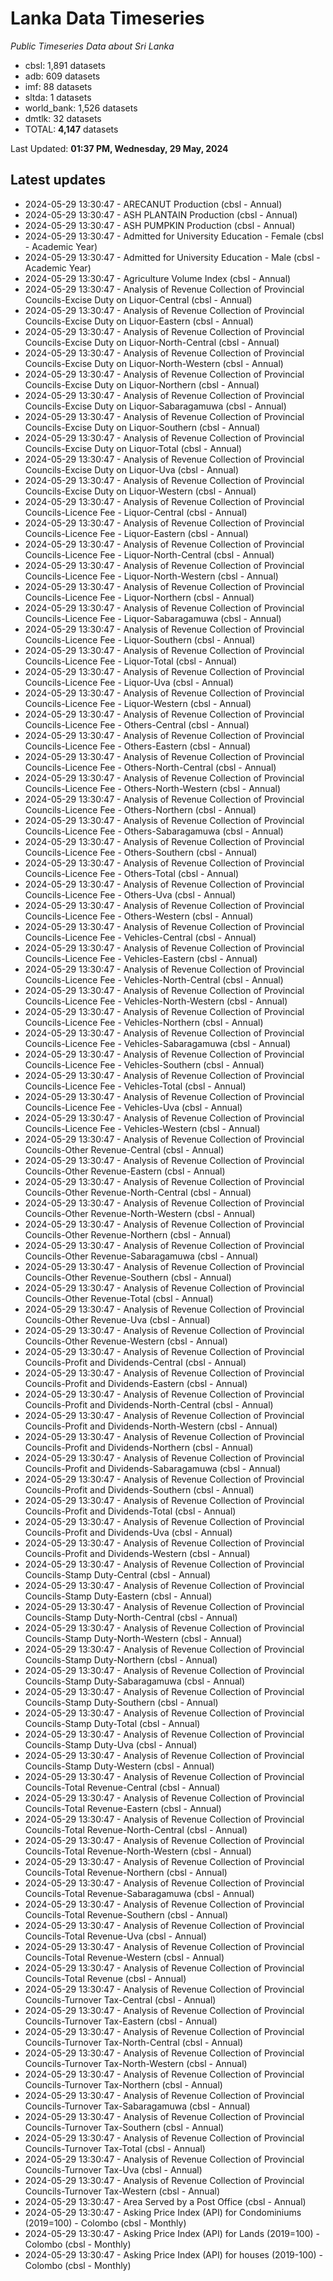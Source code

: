 # Lanka Data Timeseries
*Public Timeseries Data about Sri Lanka*

* cbsl: 1,891 datasets
* adb: 609 datasets
* imf: 88 datasets
* sltda: 1 datasets
* world_bank: 1,526 datasets
* dmtlk: 32 datasets
* TOTAL: **4,147** datasets

Last Updated: **01:37 PM, Wednesday, 29 May, 2024**

## Latest updates

* 2024-05-29 13:30:47 - ARECANUT Production (cbsl - Annual)
* 2024-05-29 13:30:47 - ASH PLANTAIN Production (cbsl - Annual)
* 2024-05-29 13:30:47 - ASH PUMPKIN Production (cbsl - Annual)
* 2024-05-29 13:30:47 - Admitted for University Education - Female (cbsl - Academic Year)
* 2024-05-29 13:30:47 - Admitted for University Education - Male (cbsl - Academic Year)
* 2024-05-29 13:30:47 - Agriculture Volume Index (cbsl - Annual)
* 2024-05-29 13:30:47 - Analysis of Revenue Collection of Provincial Councils-Excise Duty on Liquor-Central (cbsl - Annual)
* 2024-05-29 13:30:47 - Analysis of Revenue Collection of Provincial Councils-Excise Duty on Liquor-Eastern (cbsl - Annual)
* 2024-05-29 13:30:47 - Analysis of Revenue Collection of Provincial Councils-Excise Duty on Liquor-North-Central (cbsl - Annual)
* 2024-05-29 13:30:47 - Analysis of Revenue Collection of Provincial Councils-Excise Duty on Liquor-North-Western (cbsl - Annual)
* 2024-05-29 13:30:47 - Analysis of Revenue Collection of Provincial Councils-Excise Duty on Liquor-Northern (cbsl - Annual)
* 2024-05-29 13:30:47 - Analysis of Revenue Collection of Provincial Councils-Excise Duty on Liquor-Sabaragamuwa (cbsl - Annual)
* 2024-05-29 13:30:47 - Analysis of Revenue Collection of Provincial Councils-Excise Duty on Liquor-Southern (cbsl - Annual)
* 2024-05-29 13:30:47 - Analysis of Revenue Collection of Provincial Councils-Excise Duty on Liquor-Total (cbsl - Annual)
* 2024-05-29 13:30:47 - Analysis of Revenue Collection of Provincial Councils-Excise Duty on Liquor-Uva (cbsl - Annual)
* 2024-05-29 13:30:47 - Analysis of Revenue Collection of Provincial Councils-Excise Duty on Liquor-Western (cbsl - Annual)
* 2024-05-29 13:30:47 - Analysis of Revenue Collection of Provincial Councils-Licence Fee - Liquor-Central (cbsl - Annual)
* 2024-05-29 13:30:47 - Analysis of Revenue Collection of Provincial Councils-Licence Fee - Liquor-Eastern (cbsl - Annual)
* 2024-05-29 13:30:47 - Analysis of Revenue Collection of Provincial Councils-Licence Fee - Liquor-North-Central (cbsl - Annual)
* 2024-05-29 13:30:47 - Analysis of Revenue Collection of Provincial Councils-Licence Fee - Liquor-North-Western (cbsl - Annual)
* 2024-05-29 13:30:47 - Analysis of Revenue Collection of Provincial Councils-Licence Fee - Liquor-Northern (cbsl - Annual)
* 2024-05-29 13:30:47 - Analysis of Revenue Collection of Provincial Councils-Licence Fee - Liquor-Sabaragamuwa (cbsl - Annual)
* 2024-05-29 13:30:47 - Analysis of Revenue Collection of Provincial Councils-Licence Fee - Liquor-Southern (cbsl - Annual)
* 2024-05-29 13:30:47 - Analysis of Revenue Collection of Provincial Councils-Licence Fee - Liquor-Total (cbsl - Annual)
* 2024-05-29 13:30:47 - Analysis of Revenue Collection of Provincial Councils-Licence Fee - Liquor-Uva (cbsl - Annual)
* 2024-05-29 13:30:47 - Analysis of Revenue Collection of Provincial Councils-Licence Fee - Liquor-Western (cbsl - Annual)
* 2024-05-29 13:30:47 - Analysis of Revenue Collection of Provincial Councils-Licence Fee - Others-Central (cbsl - Annual)
* 2024-05-29 13:30:47 - Analysis of Revenue Collection of Provincial Councils-Licence Fee - Others-Eastern (cbsl - Annual)
* 2024-05-29 13:30:47 - Analysis of Revenue Collection of Provincial Councils-Licence Fee - Others-North-Central (cbsl - Annual)
* 2024-05-29 13:30:47 - Analysis of Revenue Collection of Provincial Councils-Licence Fee - Others-North-Western (cbsl - Annual)
* 2024-05-29 13:30:47 - Analysis of Revenue Collection of Provincial Councils-Licence Fee - Others-Northern (cbsl - Annual)
* 2024-05-29 13:30:47 - Analysis of Revenue Collection of Provincial Councils-Licence Fee - Others-Sabaragamuwa (cbsl - Annual)
* 2024-05-29 13:30:47 - Analysis of Revenue Collection of Provincial Councils-Licence Fee - Others-Southern (cbsl - Annual)
* 2024-05-29 13:30:47 - Analysis of Revenue Collection of Provincial Councils-Licence Fee - Others-Total (cbsl - Annual)
* 2024-05-29 13:30:47 - Analysis of Revenue Collection of Provincial Councils-Licence Fee - Others-Uva (cbsl - Annual)
* 2024-05-29 13:30:47 - Analysis of Revenue Collection of Provincial Councils-Licence Fee - Others-Western (cbsl - Annual)
* 2024-05-29 13:30:47 - Analysis of Revenue Collection of Provincial Councils-Licence Fee - Vehicles-Central (cbsl - Annual)
* 2024-05-29 13:30:47 - Analysis of Revenue Collection of Provincial Councils-Licence Fee - Vehicles-Eastern (cbsl - Annual)
* 2024-05-29 13:30:47 - Analysis of Revenue Collection of Provincial Councils-Licence Fee - Vehicles-North-Central (cbsl - Annual)
* 2024-05-29 13:30:47 - Analysis of Revenue Collection of Provincial Councils-Licence Fee - Vehicles-North-Western (cbsl - Annual)
* 2024-05-29 13:30:47 - Analysis of Revenue Collection of Provincial Councils-Licence Fee - Vehicles-Northern (cbsl - Annual)
* 2024-05-29 13:30:47 - Analysis of Revenue Collection of Provincial Councils-Licence Fee - Vehicles-Sabaragamuwa (cbsl - Annual)
* 2024-05-29 13:30:47 - Analysis of Revenue Collection of Provincial Councils-Licence Fee - Vehicles-Southern (cbsl - Annual)
* 2024-05-29 13:30:47 - Analysis of Revenue Collection of Provincial Councils-Licence Fee - Vehicles-Total (cbsl - Annual)
* 2024-05-29 13:30:47 - Analysis of Revenue Collection of Provincial Councils-Licence Fee - Vehicles-Uva (cbsl - Annual)
* 2024-05-29 13:30:47 - Analysis of Revenue Collection of Provincial Councils-Licence Fee - Vehicles-Western (cbsl - Annual)
* 2024-05-29 13:30:47 - Analysis of Revenue Collection of Provincial Councils-Other Revenue-Central (cbsl - Annual)
* 2024-05-29 13:30:47 - Analysis of Revenue Collection of Provincial Councils-Other Revenue-Eastern (cbsl - Annual)
* 2024-05-29 13:30:47 - Analysis of Revenue Collection of Provincial Councils-Other Revenue-North-Central (cbsl - Annual)
* 2024-05-29 13:30:47 - Analysis of Revenue Collection of Provincial Councils-Other Revenue-North-Western (cbsl - Annual)
* 2024-05-29 13:30:47 - Analysis of Revenue Collection of Provincial Councils-Other Revenue-Northern (cbsl - Annual)
* 2024-05-29 13:30:47 - Analysis of Revenue Collection of Provincial Councils-Other Revenue-Sabaragamuwa (cbsl - Annual)
* 2024-05-29 13:30:47 - Analysis of Revenue Collection of Provincial Councils-Other Revenue-Southern (cbsl - Annual)
* 2024-05-29 13:30:47 - Analysis of Revenue Collection of Provincial Councils-Other Revenue-Total (cbsl - Annual)
* 2024-05-29 13:30:47 - Analysis of Revenue Collection of Provincial Councils-Other Revenue-Uva (cbsl - Annual)
* 2024-05-29 13:30:47 - Analysis of Revenue Collection of Provincial Councils-Other Revenue-Western (cbsl - Annual)
* 2024-05-29 13:30:47 - Analysis of Revenue Collection of Provincial Councils-Profit and Dividends-Central (cbsl - Annual)
* 2024-05-29 13:30:47 - Analysis of Revenue Collection of Provincial Councils-Profit and Dividends-Eastern (cbsl - Annual)
* 2024-05-29 13:30:47 - Analysis of Revenue Collection of Provincial Councils-Profit and Dividends-North-Central (cbsl - Annual)
* 2024-05-29 13:30:47 - Analysis of Revenue Collection of Provincial Councils-Profit and Dividends-North-Western (cbsl - Annual)
* 2024-05-29 13:30:47 - Analysis of Revenue Collection of Provincial Councils-Profit and Dividends-Northern (cbsl - Annual)
* 2024-05-29 13:30:47 - Analysis of Revenue Collection of Provincial Councils-Profit and Dividends-Sabaragamuwa (cbsl - Annual)
* 2024-05-29 13:30:47 - Analysis of Revenue Collection of Provincial Councils-Profit and Dividends-Southern (cbsl - Annual)
* 2024-05-29 13:30:47 - Analysis of Revenue Collection of Provincial Councils-Profit and Dividends-Total (cbsl - Annual)
* 2024-05-29 13:30:47 - Analysis of Revenue Collection of Provincial Councils-Profit and Dividends-Uva (cbsl - Annual)
* 2024-05-29 13:30:47 - Analysis of Revenue Collection of Provincial Councils-Profit and Dividends-Western (cbsl - Annual)
* 2024-05-29 13:30:47 - Analysis of Revenue Collection of Provincial Councils-Stamp Duty-Central (cbsl - Annual)
* 2024-05-29 13:30:47 - Analysis of Revenue Collection of Provincial Councils-Stamp Duty-Eastern (cbsl - Annual)
* 2024-05-29 13:30:47 - Analysis of Revenue Collection of Provincial Councils-Stamp Duty-North-Central (cbsl - Annual)
* 2024-05-29 13:30:47 - Analysis of Revenue Collection of Provincial Councils-Stamp Duty-North-Western (cbsl - Annual)
* 2024-05-29 13:30:47 - Analysis of Revenue Collection of Provincial Councils-Stamp Duty-Northern (cbsl - Annual)
* 2024-05-29 13:30:47 - Analysis of Revenue Collection of Provincial Councils-Stamp Duty-Sabaragamuwa (cbsl - Annual)
* 2024-05-29 13:30:47 - Analysis of Revenue Collection of Provincial Councils-Stamp Duty-Southern (cbsl - Annual)
* 2024-05-29 13:30:47 - Analysis of Revenue Collection of Provincial Councils-Stamp Duty-Total (cbsl - Annual)
* 2024-05-29 13:30:47 - Analysis of Revenue Collection of Provincial Councils-Stamp Duty-Uva (cbsl - Annual)
* 2024-05-29 13:30:47 - Analysis of Revenue Collection of Provincial Councils-Stamp Duty-Western (cbsl - Annual)
* 2024-05-29 13:30:47 - Analysis of Revenue Collection of Provincial Councils-Total Revenue-Central (cbsl - Annual)
* 2024-05-29 13:30:47 - Analysis of Revenue Collection of Provincial Councils-Total Revenue-Eastern (cbsl - Annual)
* 2024-05-29 13:30:47 - Analysis of Revenue Collection of Provincial Councils-Total Revenue-North-Central (cbsl - Annual)
* 2024-05-29 13:30:47 - Analysis of Revenue Collection of Provincial Councils-Total Revenue-North-Western (cbsl - Annual)
* 2024-05-29 13:30:47 - Analysis of Revenue Collection of Provincial Councils-Total Revenue-Northern (cbsl - Annual)
* 2024-05-29 13:30:47 - Analysis of Revenue Collection of Provincial Councils-Total Revenue-Sabaragamuwa (cbsl - Annual)
* 2024-05-29 13:30:47 - Analysis of Revenue Collection of Provincial Councils-Total Revenue-Southern (cbsl - Annual)
* 2024-05-29 13:30:47 - Analysis of Revenue Collection of Provincial Councils-Total Revenue-Uva (cbsl - Annual)
* 2024-05-29 13:30:47 - Analysis of Revenue Collection of Provincial Councils-Total Revenue-Western (cbsl - Annual)
* 2024-05-29 13:30:47 - Analysis of Revenue Collection of Provincial Councils-Total Revenue (cbsl - Annual)
* 2024-05-29 13:30:47 - Analysis of Revenue Collection of Provincial Councils-Turnover Tax-Central (cbsl - Annual)
* 2024-05-29 13:30:47 - Analysis of Revenue Collection of Provincial Councils-Turnover Tax-Eastern (cbsl - Annual)
* 2024-05-29 13:30:47 - Analysis of Revenue Collection of Provincial Councils-Turnover Tax-North-Central (cbsl - Annual)
* 2024-05-29 13:30:47 - Analysis of Revenue Collection of Provincial Councils-Turnover Tax-North-Western (cbsl - Annual)
* 2024-05-29 13:30:47 - Analysis of Revenue Collection of Provincial Councils-Turnover Tax-Northern (cbsl - Annual)
* 2024-05-29 13:30:47 - Analysis of Revenue Collection of Provincial Councils-Turnover Tax-Sabaragamuwa (cbsl - Annual)
* 2024-05-29 13:30:47 - Analysis of Revenue Collection of Provincial Councils-Turnover Tax-Southern (cbsl - Annual)
* 2024-05-29 13:30:47 - Analysis of Revenue Collection of Provincial Councils-Turnover Tax-Total (cbsl - Annual)
* 2024-05-29 13:30:47 - Analysis of Revenue Collection of Provincial Councils-Turnover Tax-Uva (cbsl - Annual)
* 2024-05-29 13:30:47 - Analysis of Revenue Collection of Provincial Councils-Turnover Tax-Western (cbsl - Annual)
* 2024-05-29 13:30:47 - Area Served by a Post Office (cbsl - Annual)
* 2024-05-29 13:30:47 - Asking Price Index (API) for Condominiums (2019=100) - Colombo (cbsl - Monthly)
* 2024-05-29 13:30:47 - Asking Price Index (API) for Lands (2019=100) - Colombo (cbsl - Monthly)
* 2024-05-29 13:30:47 - Asking Price Index (API) for houses (2019-100) - Colombo (cbsl - Monthly)